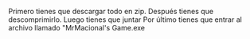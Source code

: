 Primero tienes que descargar todo en zip.
Después tienes que descomprimirlo.
Luego tienes que juntar
Por último tienes que entrar al archivo llamado
"MrMacional's Game.exe
